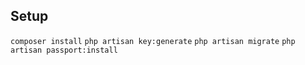 ## Setup

`composer install`
`php artisan key:generate`
`php artisan migrate`
`php artisan passport:install`